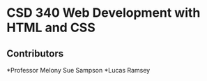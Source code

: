 # CSD 340 Web Development with HTML and CSS
## Contributors

*Professor Melony Sue Sampson
*Lucas Ramsey
